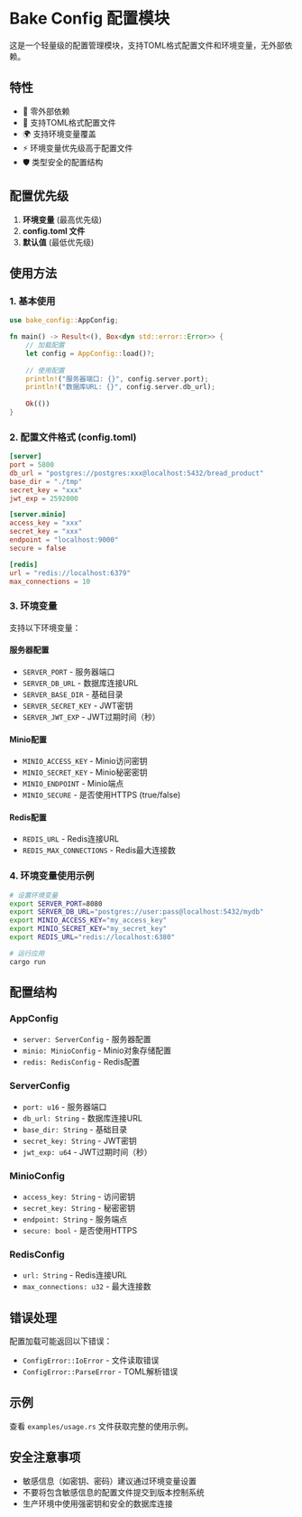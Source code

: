 # Bake Config 配置模块

这是一个轻量级的配置管理模块，支持TOML格式配置文件和环境变量，无外部依赖。

## 特性

- 🚀 零外部依赖
- 📝 支持TOML格式配置文件
- 🌍 支持环境变量覆盖
- ⚡ 环境变量优先级高于配置文件
- 🛡️ 类型安全的配置结构

## 配置优先级

1. **环境变量** (最高优先级)
2. **config.toml 文件**
3. **默认值** (最低优先级)

## 使用方法

### 1. 基本使用

```rust
use bake_config::AppConfig;

fn main() -> Result<(), Box<dyn std::error::Error>> {
    // 加载配置
    let config = AppConfig::load()?;
    
    // 使用配置
    println!("服务器端口: {}", config.server.port);
    println!("数据库URL: {}", config.server.db_url);
    
    Ok(())
}
```

### 2. 配置文件格式 (config.toml)

```toml
[server]
port = 5800
db_url = "postgres://postgres:xxx@localhost:5432/bread_product"
base_dir = "./tmp"
secret_key = "xxx"
jwt_exp = 2592000

[server.minio]
access_key = "xxx"
secret_key = "xxx"
endpoint = "localhost:9000"
secure = false

[redis]
url = "redis://localhost:6379"
max_connections = 10
```

### 3. 环境变量

支持以下环境变量：

#### 服务器配置
- `SERVER_PORT` - 服务器端口
- `SERVER_DB_URL` - 数据库连接URL
- `SERVER_BASE_DIR` - 基础目录
- `SERVER_SECRET_KEY` - JWT密钥
- `SERVER_JWT_EXP` - JWT过期时间（秒）

#### Minio配置
- `MINIO_ACCESS_KEY` - Minio访问密钥
- `MINIO_SECRET_KEY` - Minio秘密密钥
- `MINIO_ENDPOINT` - Minio端点
- `MINIO_SECURE` - 是否使用HTTPS (true/false)

#### Redis配置
- `REDIS_URL` - Redis连接URL
- `REDIS_MAX_CONNECTIONS` - Redis最大连接数

### 4. 环境变量使用示例

```bash
# 设置环境变量
export SERVER_PORT=8080
export SERVER_DB_URL="postgres://user:pass@localhost:5432/mydb"
export MINIO_ACCESS_KEY="my_access_key"
export MINIO_SECRET_KEY="my_secret_key"
export REDIS_URL="redis://localhost:6380"

# 运行应用
cargo run
```

## 配置结构

### AppConfig
- `server: ServerConfig` - 服务器配置
- `minio: MinioConfig` - Minio对象存储配置
- `redis: RedisConfig` - Redis配置

### ServerConfig
- `port: u16` - 服务器端口
- `db_url: String` - 数据库连接URL
- `base_dir: String` - 基础目录
- `secret_key: String` - JWT密钥
- `jwt_exp: u64` - JWT过期时间（秒）

### MinioConfig
- `access_key: String` - 访问密钥
- `secret_key: String` - 秘密密钥
- `endpoint: String` - 服务端点
- `secure: bool` - 是否使用HTTPS

### RedisConfig
- `url: String` - Redis连接URL
- `max_connections: u32` - 最大连接数

## 错误处理

配置加载可能返回以下错误：

- `ConfigError::IoError` - 文件读取错误
- `ConfigError::ParseError` - TOML解析错误

## 示例

查看 `examples/usage.rs` 文件获取完整的使用示例。

## 安全注意事项

- 敏感信息（如密钥、密码）建议通过环境变量设置
- 不要将包含敏感信息的配置文件提交到版本控制系统
- 生产环境中使用强密钥和安全的数据库连接 